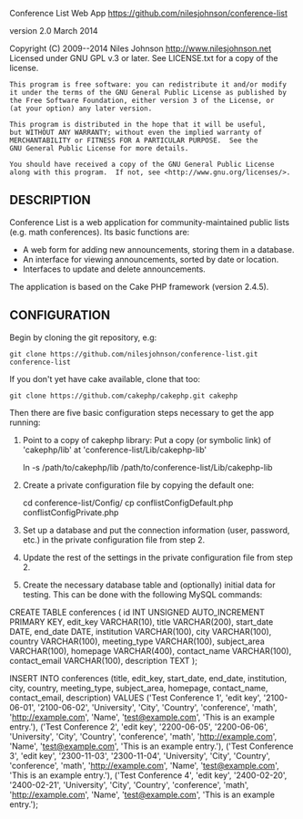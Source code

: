 Conference List Web App
https://github.com/nilesjohnson/conference-list

version 2.0
March 2014

Copyright (C) 2009--2014 Niles Johnson <http://www.nilesjohnson.net>
Licensed under GNU GPL v.3 or later.  See LICENSE.txt for a copy of
the license.

    This program is free software: you can redistribute it and/or modify
    it under the terms of the GNU General Public License as published by
    the Free Software Foundation, either version 3 of the License, or
    (at your option) any later version.

    This program is distributed in the hope that it will be useful,
    but WITHOUT ANY WARRANTY; without even the implied warranty of
    MERCHANTABILITY or FITNESS FOR A PARTICULAR PURPOSE.  See the
    GNU General Public License for more details.

    You should have received a copy of the GNU General Public License
    along with this program.  If not, see <http://www.gnu.org/licenses/>.


DESCRIPTION
-----------

Conference List is a web application for community-maintained
public lists (e.g. math conferences).  Its basic functions are:

* A web form for adding new announcements, storing them in a database.
* An interface for viewing announcements, sorted by date or location.
* Interfaces to update and delete announcements.

The application is based on the Cake PHP framework (version 2.4.5).


CONFIGURATION
-------------

Begin by cloning the git repository, e.g:

    git clone https://github.com/nilesjohnson/conference-list.git conference-list

If you don't yet have cake available, clone that too:

    git clone https://github.com/cakephp/cakephp.git cakephp

Then there are five basic configuration steps necessary to get the app running:

1. Point to a copy of cakephp library:  Put a copy (or symbolic link) of 
'cakephp/lib' at 'conference-list/Lib/cakephp-lib'

    ln -s /path/to/cakephp/lib /path/to/conference-list/Lib/cakephp-lib

2. Create a private configuration file by copying the default one:

    cd conference-list/Config/
    cp conflistConfigDefault.php conflistConfigPrivate.php

3. Set up a database and put the connection information 
(user, password, etc.) in the private configuration file from step 2.

4. Update the rest of the settings in the private configuration file 
from step 2.

5. Create the necessary database table and (optionally) initial data 
for testing.  This can be done with the following MySQL commands:


CREATE TABLE conferences (
id INT UNSIGNED AUTO_INCREMENT PRIMARY KEY,
edit_key VARCHAR(10),
title VARCHAR(200),
start_date DATE,
end_date DATE,
institution VARCHAR(100),
city VARCHAR(100),
country VARCHAR(100),
meeting_type VARCHAR(100),
subject_area VARCHAR(100),
homepage VARCHAR(400),
contact_name VARCHAR(100),
contact_email VARCHAR(100),
description TEXT
);


INSERT INTO conferences (title, edit_key, start_date, end_date, institution, city, country, meeting_type, subject_area, homepage, contact_name, contact_email, description) 
VALUES 
  ('Test Conference 1', 'edit key', '2100-06-01', '2100-06-02', 'University', 'City', 'Country', 'conference', 'math', 'http://example.com', 'Name', 'test@example.com', 'This is an example entry.'),
  ('Test Conference 2', 'edit key', '2200-06-05', '2200-06-06', 'University', 'City', 'Country', 'conference', 'math', 'http://example.com', 'Name', 'test@example.com', 'This is an example entry.'),
  ('Test Conference 3', 'edit key', '2300-11-03', '2300-11-04', 'University', 'City', 'Country', 'conference', 'math', 'http://example.com', 'Name', 'test@example.com', 'This is an example entry.'),
  ('Test Conference 4', 'edit key', '2400-02-20', '2400-02-21', 'University', 'City', 'Country', 'conference', 'math', 'http://example.com', 'Name', 'test@example.com', 'This is an example entry.');
